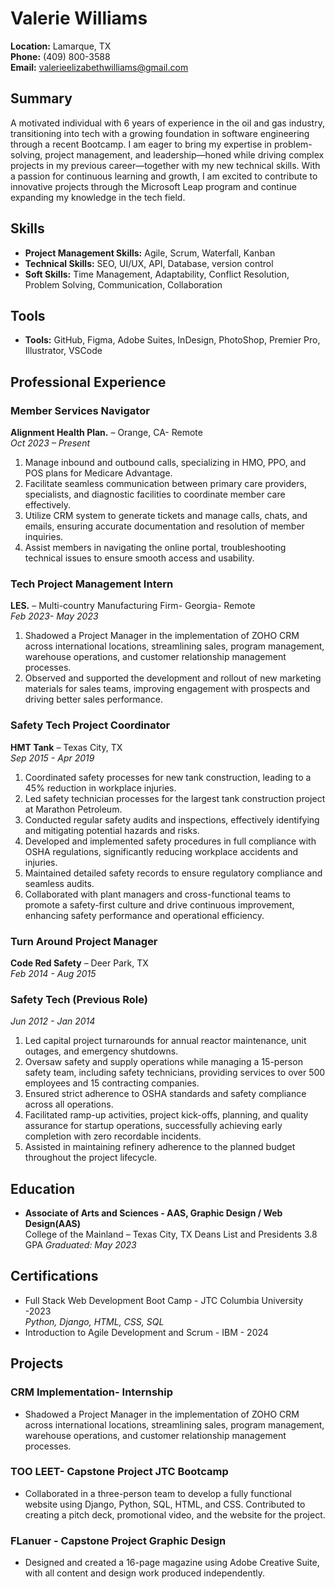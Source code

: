 # Valerie Williams

**Location:** Lamarque, TX\
**Phone:** (409) 800-3588\
**Email:** valerieelizabethwilliams@gmail.com

## Summary
A motivated individual with 6 years of experience in the oil and gas industry, transitioning into tech with a growing foundation in software engineering through a recent Bootcamp. I am eager to bring my expertise in problem-solving, project management, and leadership—honed while driving complex projects in my previous career—together with my new technical skills. With a passion for continuous learning and growth, I am excited to contribute to innovative projects through the Microsoft Leap program and continue expanding my knowledge in the tech field.

## Skills

- **Project Management Skills:** Agile, Scrum, Waterfall, Kanban
- **Technical Skills:** SEO, UI/UX, API, Database, version control
- **Soft Skills:** Time Management, Adaptability, Conflict Resolution, Problem Solving, Communication, Collaboration

## Tools

- **Tools:** GitHub, Figma, Adobe Suites, InDesign, PhotoShop, Premier Pro, Illustrator, VSCode
 
## Professional Experience

### Member Services Navigator
**Alignment Health Plan.** – Orange, CA- Remote\
*Oct 2023 – Present* 
1. Manage inbound and outbound calls, specializing in HMO, PPO, and POS plans for Medicare Advantage.
1. Facilitate seamless communication between primary care providers, specialists, and diagnostic facilities to coordinate member care effectively.
1. Utilize CRM system to generate tickets and manage calls, chats, and emails, ensuring accurate documentation and resolution of member inquiries.
1. Assist members in navigating the online portal, troubleshooting technical issues to ensure smooth access and usability.

### Tech Project Management Intern
**LES.** – Multi-country Manufacturing Firm- Georgia- Remote\
*Feb 2023- May 2023*
1. Shadowed a Project Manager in the implementation of ZOHO CRM across international locations, streamlining sales, program management, warehouse operations, and customer relationship management processes.
1. Observed and supported the development and rollout of new marketing materials for sales teams, improving engagement with prospects and driving better sales performance.

### Safety Tech Project Coordinator 
**HMT Tank** – Texas City, TX\
*Sep 2015 - Apr 2019*
1. Coordinated safety processes for new tank construction, leading to a 45% reduction in workplace injuries.
1. Led safety technician processes for the largest tank construction project at Marathon Petroleum.
1. Conducted regular safety audits and inspections, effectively identifying and mitigating potential hazards and risks.
1. Developed and implemented safety procedures in full compliance with OSHA regulations, significantly reducing workplace accidents and injuries.
1. Maintained detailed safety records to ensure regulatory compliance and seamless audits.
1. Collaborated with plant managers and cross-functional teams to promote a safety-first culture and drive continuous improvement, enhancing safety performance and operational efficiency.

### Turn Around Project Manager 
**Code Red Safety** – Deer Park, TX\
*Feb 2014 - Aug 2015*
### Safety Tech (Previous Role)
*Jun 2012 - Jan 2014*
1. Led capital project turnarounds for annual reactor maintenance, unit outages, and emergency shutdowns.
1. Oversaw safety and supply operations while managing a 15-person safety team, including safety technicians, providing services to over 500 employees and 15 contracting companies.
1. Ensured strict adherence to OSHA standards and safety compliance across all operations.
1. Facilitated ramp-up activities, project kick-offs, planning, and quality assurance for startup operations, successfully achieving early completion with zero recordable incidents.
1. Assisted in maintaining refinery adherence to the planned budget throughout the project lifecycle.


## Education

- **Associate of Arts and Sciences - AAS, Graphic Design / Web Design(AAS)**\
College of the Mainland – Texas City, TX
Deans List and Presidents 3.8 GPA
*Graduated: May 2023*

## Certifications

- Full Stack Web Development Boot Camp - JTC Columbia University -2023\
*Python, Django, HTML, CSS, SQL* 
- Introduction to Agile Development and Scrum - IBM - 2024

## Projects

### CRM Implementation- Internship
- Shadowed a Project Manager in the implementation of ZOHO CRM across international locations, streamlining sales, program management, warehouse operations, and customer relationship management processes.

### TOO LEET- Capstone Project JTC Bootcamp 
- Collaborated in a three-person team to develop a fully functional website using Django, Python, SQL, HTML, and CSS. Contributed to creating a pitch deck, promotional video, and the website for the project.

### FLanuer - Capstone Project Graphic Design
- Designed and created a 16-page magazine using Adobe Creative Suite, with all content and design work produced independently. 

